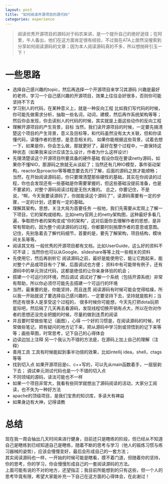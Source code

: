 ```yaml
---
layout: post
title: "如何阅读开源项目的源代码"
categories: experience 
---
```

> 阅读优秀开源项目的源码对于码农来讲，是一个提升自己的绝好途径；在阿里，牛人备出，他们在这方面肯定很有经验，不过我在ATA上居然没搜索到分享如何阅读源码的文章；因为本人阅读源码真的不多，所以想抛砖引玉一下！

# 一些思路
+ 选择自己感兴趣的topic，然后再选择一个开源项目来学习其源码
  兴趣是最好的老师，学习一个自己感兴趣的开源项目，效果上往往会好很多，否则你可能坚持不下去
+ 学习别人的代码，在某种意义上，就是一种反向工程
  比如我们写代码的时候，你可能先做需求分析，抽取一些名词，动词，建模，然后再作系统架构等等；然后你会发现，你去读别人的代码的时候，其实就是上面这些动作的反向工程
+ 理解开源项目的产生背景，目标
  当然，我们读开源项目的时候，一定要先搞清楚这个项目的产生背景，意义及目标等，和代码虽然没有太大关联，但和你读懂代码，读懂作者的思想，是息息相关的。
  如果你能根据这些背景，试着去想一下，如果是你，你会怎么做，那就更好了，最好在整个过程中，一直保持这种状态（如果我来设计应该怎么设计，作者为什么这样设计）
+ 先理清楚读这个开源项目所要具备的硬件基础
  假设你现在要读netty源码，如果你不懂NIO，那源码之旅就无从谈起了；当然还有几种IO模型，事件驱动架构，reactor及proactor等等概念要去先行了解，后面的源码之旅才能顺畅；
  当然，在开始阅读源码前，你只要理清楚那些硬性的基础，其实在你阅读的过程，你也会发现还有一些基础是你需要掌握的，但这些基础没提前准备，也是不要紧的，对整个源码阅读过程是无伤大雅的。
  总之，你要记住，不是说，“啊，今天我要读源码了，你就能读这个源码了”，读源码需要有一定的步骤，一定的计划，还要有一定的基础。
+ 理解其架构，思想，关注大局为首要任务
  一般地，我们先需要从宏观上了解一下项目，它的架构或结构，比如netty官网上的netty架构图，这种最好多看几遍，争取把作者的架构变成“你的架构”，这对后面你去理解作者的思想，是非常有帮助的，因为整个阅读源码的过程，你都要时刻揣摩作者的意思或意图。
  记住，先别急着去了解代码细节，首要的是，要先了解架构，项目结构，模块间关系等等。
+ 阅读其文档
  一般优秀的开源项目都有文档，比如UserGuide，这么好的资料不可不读；
  当然你也可以从Google、slideshare等等上找一些相关的资料
+ 先使用它，然后再剖析它
  阅读源码之前，最好是能使用它，能让它跑起来，能对整个产品或项目有个了解，后面调试也方便；
  资料中有可能带有例子，还有源码中的单元测试代码，这都是绝佳的让你亲身体验的机会；
+ 搭建一个可运行的环境，然后调试
  调试对了解一个系统（包括开源系统）非常有帮助，所以你必须尽可能先去搭建一个可运行的环境
+ 当然，最重要的是，你能坚持，而且连贯
  阅读源码有时候可能会觉得枯燥，所以我一开始就说了要选择自己感兴趣的，一定要坚持下去，坚持就是胜利；当然还有很多人是享受这个过程的，
  很多时候你可能想，今天先打把dota玩把星际吧，然后隔了几天再去看源码，发现线程切换开销有点大，所以在你对作者的思想还没完全把握的时候，尽量的做到连贯的阅读
+ 并且要时常做些笔记（画图），心得
  一个好的习惯是，在阅读源码的时候，时常做些笔记，把有疑问的地方记下来，把从源码中学习到或领悟到的记下来等等；画些草图，时常思考，记下自己的心得体会
+ 边读边加上注释
  另一个我认为不错的方法是，在源码上加上自己的理解（注释）
+ 善用工具
  工具有时候能起到事半功倍的效果，比如intellij idea，shell，ctags等等
+ 找到切入点
  如果开源项目是c、c++写的，可以先从main函数着手，一层层剥下去；
  调试单元测试代码也是一个不错的切入点
+ 不同领域的源码，读法可能也不一样
+ 如果一个项目非常大，我看有些同学就想出了源码阅读的活动，大家分工阅读，也不失为一种好方法
+ apache的顶级项目，是我们宝贵的知识库，多读大有裨益
+ 如果身边有大神，记得请教

# 总结
  现在我一周会抽出几天时间来进行健身，目前还只是瞎练的阶段，但已经从不知道自己是瞎练到已经知道自己是瞎练，随着不断的思考与学习（他人的锻炼习惯与练习器械的姿势），应该会慢慢变好，最后会形成自己的一套方法；  
  其实阅读源码也一样，一开始的时候可能是瞎看，摸不着门道，但随着你的坚持，你的思考，你的学习，你会慢慢形成自己的一套阅读源码的方法。  
  上面可能有说的不对的地方，还望指正；我目前所能想到的只有这些，但一个人的思考毕竟有限，希望大家能补充一下自己在这方面的心得体会，在此谢过！
